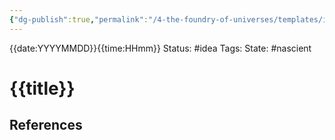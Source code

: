 ```yaml
---
{"dg-publish":true,"permalink":"/4-the-foundry-of-universes/templates/idea/"}
---
```


{{date:YYYYMMDD}}{{time:HHmm}}
Status: #idea
Tags: 
State: #nascient
# {{title}}



## References
